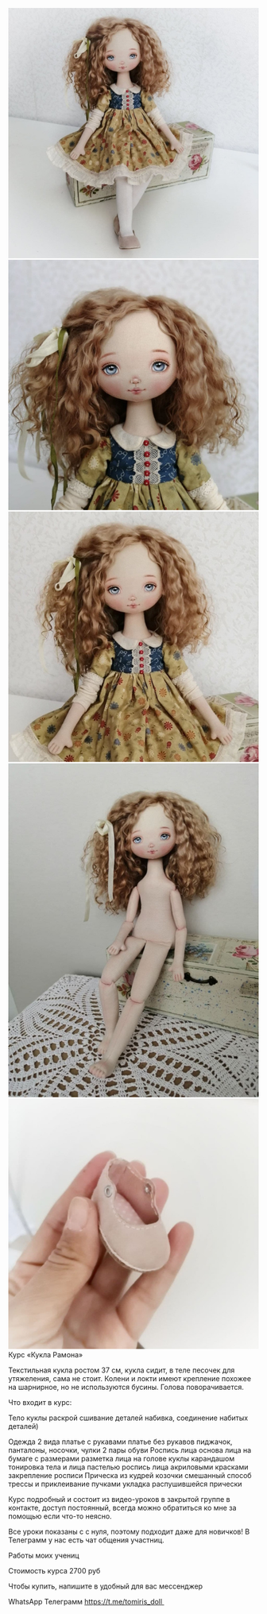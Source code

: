 ![](RAMONA720.jpg) ![](dolls/720ramona1.jpg) ![](dolls/720ramona2.jpg) ![](dolls/720ramona3.jpg) ![](dolls/720ramona4.jpg)  
Курс «Кукла Рамона»

Текстильная кукла ростом 37 см, кукла сидит, в теле песочек для утяжеления, сама не стоит.
Колени и локти имеют крепление похожее на шарнирное, но не используются бусины.
Голова поворачивается.

Что входит в курс:

Тело куклы 
	раскрой
	сшивание деталей
	набивка, 
	соединение набитых деталей)

Одежда 2 вида
	платье с рукавами
	платье без рукавов
	пиджачок, 
	панталоны, носочки, чулки
	2 пары обуви
Роспись лица
	основа лица на бумаге с размерами
	разметка лица на голове куклы карандашом
	тонировка тела и лица пастелью
	роспись лица акриловыми красками
	закрепление росписи
Прическа из кудрей козочки
	смешанный способ трессы и приклеивание пучками
	укладка распушившейся прически

Курс подробный и состоит из видео-уроков в закрытой группе в контакте, 
доступ постоянный, всегда можно обратиться ко мне за помощью если что-то неясно.

Все уроки показаны с с нуля, поэтому подходит даже для новичков!
В Телеграмм у нас есть чат общения участниц.

Работы моих учениц

Стоимость курса 2700 руб

Чтобы купить, напишите в удобный для вас мессенджер

WhatsApp    Телеграмм   https://t.me/tomiris_doll 
